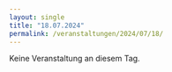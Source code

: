 ```yaml
---
layout: single
title: "18.07.2024"
permalink: /veranstaltungen/2024/07/18/
---
```


Keine Veranstaltung an diesem Tag.
